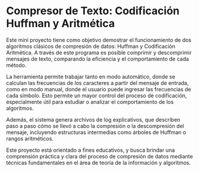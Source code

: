 # Compresor de Texto: Codificación Huffman y Aritmética
Este mini proyecto tiene como objetivo demostrar el funcionamiento de dos algoritmos clásicos de compresión de datos: Huffman y Codificación Aritmética. A través de este programa es posible comprimir y descomprimir mensajes de texto, comparando la eficiencia y el comportamiento de cada método.

La herramienta permite trabajar tanto en modo automático, donde se calculan las frecuencias de los caracteres a partir del mensaje de entrada, como en modo manual, donde el usuario puede ingresar las frecuencias de cada símbolo. Esto permite un mayor control del proceso de codificación, especialmente útil para estudiar o analizar el comportamiento de los algoritmos.

Además, el sistema genera archivos de log explicativos, que describen paso a paso cómo se llevó a cabo la compresión o la descompresión del mensaje, incluyendo estructuras intermedias como árboles de Huffman o rangos aritméticos.

Este proyecto está orientado a fines educativos, y busca brindar una comprensión práctica y clara del proceso de compresión de datos mediante técnicas fundamentales en el área de teoría de la información y algoritmos.

